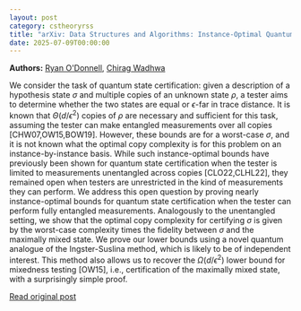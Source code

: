 ```yaml
---
layout: post
category: cstheoryrss
title: "arXiv: Data Structures and Algorithms: Instance-Optimal Quantum State Certification with Entangled Measurements"
date: 2025-07-09T00:00:00
---
```


**Authors:** [Ryan O'Donnell](https://dblp.uni-trier.de/search?q=Ryan+O%27Donnell), [Chirag Wadhwa](https://dblp.uni-trier.de/search?q=Chirag+Wadhwa)

We consider the task of quantum state certification: given a description of a
hypothesis state $\sigma$ and multiple copies of an unknown state $\rho$, a
tester aims to determine whether the two states are equal or $\epsilon$-far in
trace distance. It is known that $\Theta(d/\epsilon^2)$ copies of $\rho$ are
necessary and sufficient for this task, assuming the tester can make entangled
measurements over all copies [CHW07,OW15,BOW19]. However, these bounds are for
a worst-case $\sigma$, and it is not known what the optimal copy complexity is
for this problem on an instance-by-instance basis. While such instance-optimal
bounds have previously been shown for quantum state certification when the
tester is limited to measurements unentangled across copies [CLO22,CLHL22],
they remained open when testers are unrestricted in the kind of measurements
they can perform.
We address this open question by proving nearly instance-optimal bounds for
quantum state certification when the tester can perform fully entangled
measurements. Analogously to the unentangled setting, we show that the optimal
copy complexity for certifying $\sigma$ is given by the worst-case complexity
times the fidelity between $\sigma$ and the maximally mixed state. We prove our
lower bounds using a novel quantum analogue of the Ingster-Suslina method,
which is likely to be of independent interest. This method also allows us to
recover the $\Omega(d/\epsilon^2)$ lower bound for mixedness testing [OW15],
i.e., certification of the maximally mixed state, with a surprisingly simple
proof.

[Read original post](http://arxiv.org/abs/2507.06010v1)
